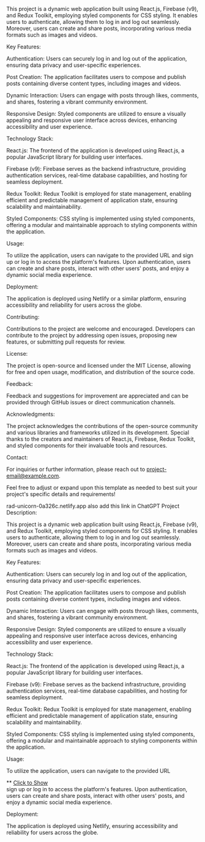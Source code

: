 <!-- @format -->

This project is a dynamic web application built using React.js, Firebase (v9), and Redux Toolkit, employing styled components for CSS styling. It enables users to authenticate, allowing them to log in and log out seamlessly. Moreover, users can create and share posts, incorporating various media formats such as images and videos.

Key Features:

Authentication: Users can securely log in and log out of the application, ensuring data privacy and user-specific experiences.

Post Creation: The application facilitates users to compose and publish posts containing diverse content types, including images and videos.

Dynamic Interaction: Users can engage with posts through likes, comments, and shares, fostering a vibrant community environment.

Responsive Design: Styled components are utilized to ensure a visually appealing and responsive user interface across devices, enhancing accessibility and user experience.

Technology Stack:

React.js: The frontend of the application is developed using React.js, a popular JavaScript library for building user interfaces.

Firebase (v9): Firebase serves as the backend infrastructure, providing authentication services, real-time database capabilities, and hosting for seamless deployment.

Redux Toolkit: Redux Toolkit is employed for state management, enabling efficient and predictable management of application state, ensuring scalability and maintainability.

Styled Components: CSS styling is implemented using styled components, offering a modular and maintainable approach to styling components within the application.

Usage:

To utilize the application, users can navigate to the provided URL and sign up or log in to access the platform's features. Upon authentication, users can create and share posts, interact with other users' posts, and enjoy a dynamic social media experience.

Deployment:

The application is deployed using Netlify or a similar platform, ensuring accessibility and reliability for users across the globe.

Contributing:

Contributions to the project are welcome and encouraged. Developers can contribute to the project by addressing open issues, proposing new features, or submitting pull requests for review.

License:

The project is open-source and licensed under the MIT License, allowing for free and open usage, modification, and distribution of the source code.

Feedback:

Feedback and suggestions for improvement are appreciated and can be provided through GitHub issues or direct communication channels.

Acknowledgments:

The project acknowledges the contributions of the open-source community and various libraries and frameworks utilized in its development. Special thanks to the creators and maintainers of React.js, Firebase, Redux Toolkit, and styled components for their invaluable tools and resources.

Contact:

For inquiries or further information, please reach out to project-email@example.com.

Feel free to adjust or expand upon this template as needed to best suit your project's specific details and requirements!

rad-unicorn-0a326c.netlify.app also add this link in
ChatGPT
Project Description:

This project is a dynamic web application built using React.js, Firebase (v9), and Redux Toolkit, employing styled components for CSS styling. It enables users to authenticate, allowing them to log in and log out seamlessly. Moreover, users can create and share posts, incorporating various media formats such as images and videos.

Key Features:

Authentication: Users can securely log in and log out of the application, ensuring data privacy and user-specific experiences.

Post Creation: The application facilitates users to compose and publish posts containing diverse content types, including images and videos.

Dynamic Interaction: Users can engage with posts through likes, comments, and shares, fostering a vibrant community environment.

Responsive Design: Styled components are utilized to ensure a visually appealing and responsive user interface across devices, enhancing accessibility and user experience.

Technology Stack:

React.js: The frontend of the application is developed using React.js, a popular JavaScript library for building user interfaces.

Firebase (v9): Firebase serves as the backend infrastructure, providing authentication services, real-time database capabilities, and hosting for seamless deployment.

Redux Toolkit: Redux Toolkit is employed for state management, enabling efficient and predictable management of application state, ensuring scalability and maintainability.

Styled Components: CSS styling is implemented using styled components, offering a modular and maintainable approach to styling components within the application.

Usage:

To utilize the application, users can navigate to the provided URL <div>\*\* <a href="rad-unicorn-0a326c.netlify.app and ">Click to Show</a></div>sign up or log in to access the platform's features. Upon authentication, users can create and share posts, interact with other users' posts, and enjoy a dynamic social media experience.

Deployment:

The application is deployed using Netlify, ensuring accessibility and reliability for users across the globe.
